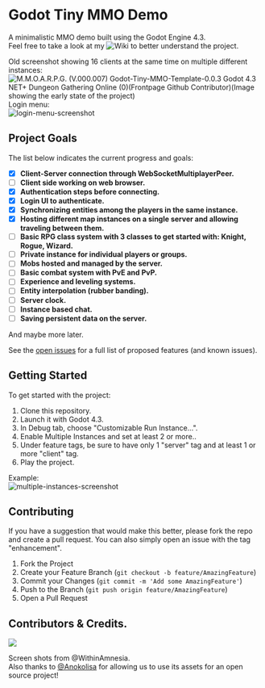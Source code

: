 # Godot Tiny MMO Demo

A minimalistic MMO demo built using the Godot Engine 4.3.  
Feel free to take a look at my ![Wiki](https://github.com/SlayHorizon/godot-tiny-mmo-demo/wiki) to better understand the project.

Old screenshot showing 16 clients at the same time on multiple different instances:  
![M.M.O.A.R.P.G. (V.000.007) Godot-Tiny-MMO-Template-0.0.3 Godot 4.3 NET+ Dungeon Gathering Online (0)(Frontpage Github Contributor)(Image showing the early state of the project)](https://github.com/user-attachments/assets/017df4d6-a6fa-465c-a9ea-d74cf1c27393)
Login menu:  
![login-menu-screenshot](https://github.com/user-attachments/assets/3d47c8e1-ace1-4452-83b5-a4d73584fdc4)

## Project Goals

The list below indicates the current progress and goals:

- [X] **Client-Server connection through WebSocketMultiplayerPeer.**
- [ ] **Client side working on web browser.**
- [X] **Authentication steps before connecting.**
- [x] **Login UI to authenticate.**
- [X] **Synchronizing entities among the players in the same instance.**
- [X] **Hosting different map instances on a single server and allowing traveling between them.**
- [ ] **Basic RPG class system with 3 classes to get started with: Knight, Rogue, Wizard.**
- [ ] **Private instance for individual players or groups.**
- [ ] **Mobs hosted and managed by the server.**
- [ ] **Basic combat system with PvE and PvP.**
- [ ] **Experience and leveling systems.**
- [ ] **Entity interpolation (rubber banding).**
- [ ] **Server clock.**
- [ ] **Instance based chat.**
- [ ] **Saving persistent data on the server.**

And maybe more later.

See the [open issues](https://github.com/SlayHorizon/godot-tiny-mmo-template/issues) for a full list of proposed features (and known issues).  

## Getting Started

To get started with the project:
1. Clone this repository.
2. Launch it with Godot 4.3.
3. In Debug tab, choose "Customizable Run Instance...".
4. Enable Multiple Instances and set at least 2 or more..
5. Under feature tags, be sure to have only 1 "server" tag and at least 1 or more "client" tag.
6. Play the project.

Example:  
![multiple-instances-screenshot](https://github.com/user-attachments/assets/07b0b609-3712-4e3d-bbe0-f5151ddfe8a6)

## Contributing

If you have a suggestion that would make this better, please fork the repo and create a pull request. You can also simply open an issue with the tag "enhancement".

1. Fork the Project
2. Create your Feature Branch (`git checkout -b feature/AmazingFeature`)
3. Commit your Changes (`git commit -m 'Add some AmazingFeature'`)
4. Push to the Branch (`git push origin feature/AmazingFeature`)
5. Open a Pull Request

## Contributors & Credits.
<a href = "https://github.com/SlayHorizon/simple-sqlite/graphs/contributors">
  <img src = "https://contrib.rocks/image?repo=SlayHorizon/godot-tiny-mmo-demo"/>
</a>  

Screen shots from @WithinAmnesia.  
Also thanks to [@Anokolisa](https://anokolisa.itch.io/dungeon-crawler-pixel-art-asset-pack) for allowing us to use its assets for an open source project!
